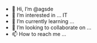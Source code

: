 - 👋 Hi, I’m @agsde
- 👀 I’m interested in ... IT
- 🌱 I’m currently learning ...
- 💞️ I’m looking to collaborate on ...
- 📫 How to reach me ...

<!---
agsde/agsde is a ✨ special ✨ repository because its `README.md` (this file) appears on your GitHub profile.
You can click the Preview link to take a look at your changes.
--->
